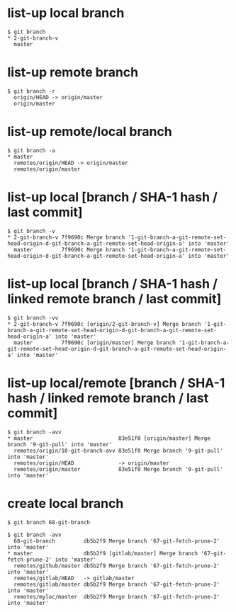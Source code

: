 # list-up local branch
```{bash}
$ git branch
* 2-git-branch-v
  master
```

# list-up remote branch
```{bash}
$ git branch -r
  origin/HEAD -> origin/master
  origin/master
```

# list-up remote/local branch
```{bash}
$ git branch -a
* master
  remotes/origin/HEAD -> origin/master
  remotes/origin/master
```

# list-up local [branch / SHA-1 hash / last commit]
```{bash}
$ git branch -v
* 2-git-branch-v 7f9690c Merge branch '1-git-branch-a-git-remote-set-head-origin-d-git-branch-a-git-remote-set-head-origin-a' into 'master'
  master         7f9690c Merge branch '1-git-branch-a-git-remote-set-head-origin-d-git-branch-a-git-remote-set-head-origin-a' into 'master'
```

# list-up local [branch / SHA-1 hash / linked remote branch / last commit]
```{bash}
$ git branch -vv
* 2-git-branch-v 7f9690c [origin/2-git-branch-v] Merge branch '1-git-branch-a-git-remote-set-head-origin-d-git-branch-a-git-remote-set-head-origin-a' into 'master'
  master         7f9690c [origin/master] Merge branch '1-git-branch-a-git-remote-set-head-origin-d-git-branch-a-git-remote-set-head-origin-a' into 'master'
```

# list-up local/remote [branch / SHA-1 hash / linked remote branch / last commit]
```{bash}
$ git branch -avv
* master                           83e51f0 [origin/master] Merge branch '9-git-pull' into 'master'
  remotes/origin/10-git-branch-avv 83e51f0 Merge branch '9-git-pull' into 'master'
  remotes/origin/HEAD              -> origin/master
  remotes/origin/master            83e51f0 Merge branch '9-git-pull' into 'master'
```

# create local branch
```
$ git branch 68-git-branch

$ git branch -avv
  68-git-branch         db5b2f9 Merge branch '67-git-fetch-prune-2' into 'master'
* master                db5b2f9 [gitlab/master] Merge branch '67-git-fetch-prune-2' into 'master'
  remotes/github/master db5b2f9 Merge branch '67-git-fetch-prune-2' into 'master'
  remotes/gitlab/HEAD   -> gitlab/master
  remotes/gitlab/master db5b2f9 Merge branch '67-git-fetch-prune-2' into 'master'
  remotes/myloc/master  db5b2f9 Merge branch '67-git-fetch-prune-2' into 'master'
```
